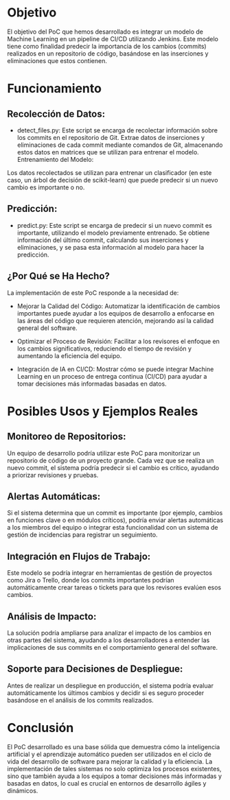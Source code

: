 # Objetivo
El objetivo del PoC que hemos desarrollado es integrar un modelo de Machine Learning en un pipeline de CI/CD utilizando Jenkins. Este modelo tiene como finalidad predecir la importancia de los cambios (commits) realizados en un repositorio de código, basándose en las inserciones y eliminaciones que estos contienen.

# Funcionamiento
## Recolección de Datos:

 - detect_files.py: Este script se encarga de recolectar información sobre los commits en el repositorio de Git. Extrae datos de inserciones y eliminaciones de cada commit mediante comandos de Git, almacenando estos datos en matrices que se utilizan para entrenar el modelo.
Entrenamiento del Modelo:

Los datos recolectados se utilizan para entrenar un clasificador (en este caso, un árbol de decisión de scikit-learn) que puede predecir si un nuevo cambio es importante o no.

## Predicción:

 - predict.py: Este script se encarga de predecir si un nuevo commit es importante, utilizando el modelo previamente entrenado. Se obtiene información del último commit, calculando sus inserciones y eliminaciones, y se pasa esta información al modelo para hacer la predicción.

## ¿Por Qué se Ha Hecho?
La implementación de este PoC responde a la necesidad de:

 - Mejorar la Calidad del Código: Automatizar la identificación de cambios importantes puede ayudar a los equipos de desarrollo a enfocarse en las áreas del código que requieren atención, mejorando así la calidad general del software.

 - Optimizar el Proceso de Revisión: Facilitar a los revisores el enfoque en los cambios significativos, reduciendo el tiempo de revisión y aumentando la eficiencia del equipo.

 - Integración de IA en CI/CD: Mostrar cómo se puede integrar Machine Learning en un proceso de entrega continua (CI/CD) para ayudar a tomar decisiones más informadas basadas en datos.

# Posibles Usos y Ejemplos Reales
## Monitoreo de Repositorios:

Un equipo de desarrollo podría utilizar este PoC para monitorizar un repositorio de código de un proyecto grande. Cada vez que se realiza un nuevo commit, el sistema podría predecir si el cambio es crítico, ayudando a priorizar revisiones y pruebas.

## Alertas Automáticas:

Si el sistema determina que un commit es importante (por ejemplo, cambios en funciones clave o en módulos críticos), podría enviar alertas automáticas a los miembros del equipo o integrar esta funcionalidad con un sistema de gestión de incidencias para registrar un seguimiento.

## Integración en Flujos de Trabajo:

Este modelo se podría integrar en herramientas de gestión de proyectos como Jira o Trello, donde los commits importantes podrían automáticamente crear tareas o tickets para que los revisores evalúen esos cambios.

## Análisis de Impacto:

La solución podría ampliarse para analizar el impacto de los cambios en otras partes del sistema, ayudando a los desarrolladores a entender las implicaciones de sus commits en el comportamiento general del software.

## Soporte para Decisiones de Despliegue:

Antes de realizar un despliegue en producción, el sistema podría evaluar automáticamente los últimos cambios y decidir si es seguro proceder basándose en el análisis de los commits realizados.

# Conclusión
El PoC desarrollado es una base sólida que demuestra cómo la inteligencia artificial y el aprendizaje automático pueden ser utilizados en el ciclo de vida del desarrollo de software para mejorar la calidad y la eficiencia. La implementación de tales sistemas no solo optimiza los procesos existentes, sino que también ayuda a los equipos a tomar decisiones más informadas y basadas en datos, lo cual es crucial en entornos de desarrollo ágiles y dinámicos.